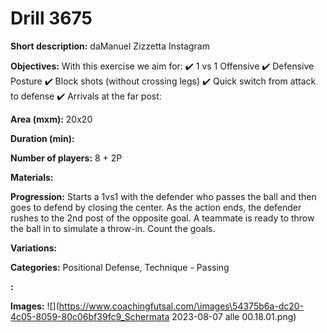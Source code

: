 # Drill 3675

**Short description:**
daManuel Zizzetta Instagram

**Objectives:**
With this exercise we aim for:
✔️ 1 vs 1 Offensive
✔️ Defensive Posture
✔️ Block shots (without crossing legs)
✔️ Quick switch from attack to defense
✔️ Arrivals at the far post:

**Area (mxm):**
20x20

**Duration (min):**


**Number of players:**
8 + 2P

**Materials:**


**Progression:**
Starts a 1vs1 with the defender who passes the ball and then goes to defend by closing the center. As the action ends, the defender rushes to the 2nd post of the opposite goal. A teammate is ready to throw the ball in to simulate a throw-in. Count the goals.

**Variations:**


**Categories:**
Positional Defense, Technique - Passing

**:**


**Images:**
![](https://www.coachingfutsal.com/\images\54375b6a-dc20-4c05-8059-80c06bf39fc9_Schermata 2023-08-07 alle 00.18.01.png)

